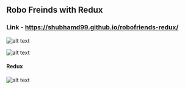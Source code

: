 ## Robo Freinds with Redux
### Link - https://shubhamd99.github.io/robofriends-redux/

![alt text](https://i.imgur.com/sOD4BSy.jpg)

![alt text](https://i.imgur.com/4jQJO7a.jpg)

#### Redux
![alt text](https://i.imgur.com/i4XwTnQ.jpg)
